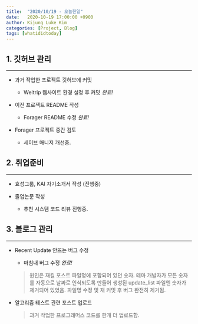 ```yaml
---
title:  "2020/10/19 - 오늘한일"
date:   2020-10-19 17:00:00 +0900
author: Kijung Luke Kim
categories: [Project, Blog]
tags: [whatididtoday]
---
```


## 1. 깃허브 관리
---
 
- 과거 작업한 프로젝트 깃허브에 커밋
  - Weltrip 웹사이트 환경 설정 후 커밋 *완료!*

- 이전 프로젝트 README 작성
  - Forager README 수정 *완료!*

- Forager 프로젝트 중간 검토
  - 세이브 매니저 개선중.

## 2. 취업준비
---

- 효성그룹, KAI 자기소개서 작성 (진행중)

- 졸업논문 작성
  - 추천 시스템 코드 리뷰 진행중.

## 3. 블로그 관리
---

- Recent Update 안뜨는 버그 수정
  - 마침내 버그 수정 *완료!*
  > 원인은 재킬 포스트 파일명에 포함되어 있던 숫자. 테마 개발자가 모든 숫자를 자동으로 날짜로 인식되도록 만들어 생성된 update_list 파일엔 숫자가 제거되어 있었음. 파일명 수정 및 재 커밋 후 버그 완전히 제거됨. 

- 알고리즘 테스트 관련 포스트 업로드
  > 과거 작업한 프로그래머스 코드를 한개 더 업로드함.